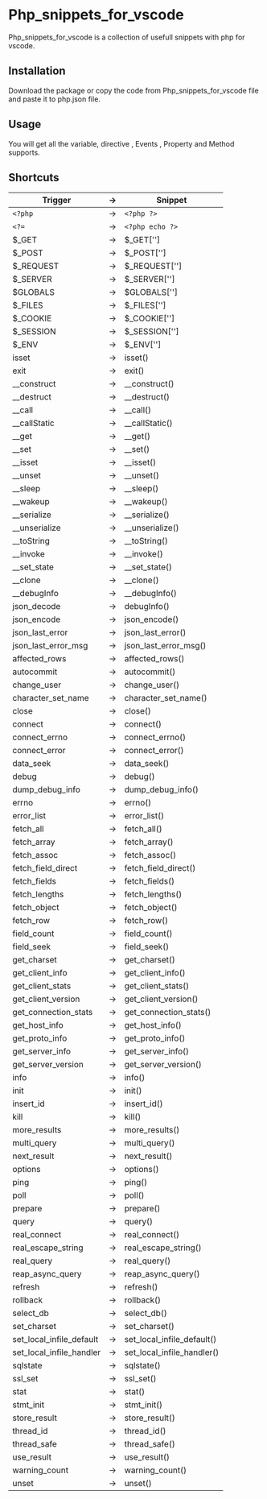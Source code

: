 # Php_snippets_for_vscode

Php_snippets_for_vscode is a collection of usefull snippets with php for vscode.

## Installation

Download the package or copy the code from Php_snippets_for_vscode file and paste it to php.json file.

## Usage

You will get all the variable, directive , Events , Property and Method supports.

## Shortcuts

| Trigger                  | ->  | Snippet                    |
| ------------------------ | --- | -------------------------- |
| `<?php `                 | ->  | `<?php ?>`                 |
| `<?= `                   | ->  | `<?php echo ?>`            |
| $\_GET                   | ->  | $\_GET['']                 |
| $\_POST                  | ->  | $\_POST['']                |
| $\_REQUEST               | ->  | $\_REQUEST['']             |
| $\_SERVER                | ->  | $\_SERVER['']              |
| $GLOBALS                 | ->  | $GLOBALS['']               |
| $\_FILES                 | ->  | $\_FILES['']               |
| $\_COOKIE                | ->  | $\_COOKIE['']              |
| $\_SESSION               | ->  | $\_SESSION['']             |
| $\_ENV                   | ->  | $\_ENV['']                 |
| isset                    | ->  | isset()                    |
| exit                     | ->  | exit()                     |
| \_\_construct            | ->  | \_\_construct()            |
| \_\_destruct             | ->  | \_\_destruct()             |
| \_\_call                 | ->  | \_\_call()                 |
| \_\_callStatic           | ->  | \_\_callStatic()           |
| \_\_get                  | ->  | \_\_get()                  |
| \_\_set                  | ->  | \_\_set()                  |
| \_\_isset                | ->  | \_\_isset()                |
| \_\_unset                | ->  | \_\_unset()                |
| \_\_sleep                | ->  | \_\_sleep()                |
| \_\_wakeup               | ->  | \_\_wakeup()               |
| \_\_serialize            | ->  | \_\_serialize()            |
| \_\_unserialize          | ->  | \_\_unserialize()          |
| \_\_toString             | ->  | \_\_toString()             |
| \_\_invoke               | ->  | \_\_invoke()               |
| \_\_set_state            | ->  | \_\_set_state()            |
| \_\_clone                | ->  | \_\_clone()                |
| \_\_debugInfo            | ->  | \_\_debugInfo()            |
| json_decode              | ->  | debugInfo()                |
| json_encode              | ->  | json_encode()              |
| json_last_error          | ->  | json_last_error()          |
| json_last_error_msg      | ->  | json_last_error_msg()      |
| affected_rows            | ->  | affected_rows()            |
| autocommit               | ->  | autocommit()               |
| change_user              | ->  | change_user()              |
| character_set_name       | ->  | character_set_name()       |
| close                    | ->  | close()                    |
| connect                  | ->  | connect()                  |
| connect_errno            | ->  | connect_errno()            |
| connect_error            | ->  | connect_error()            |
| data_seek                | ->  | data_seek()                |
| debug                    | ->  | debug()                    |
| dump_debug_info          | ->  | dump_debug_info()          |
| errno                    | ->  | errno()                    |
| error_list               | ->  | error_list()               |
| fetch_all                | ->  | fetch_all()                |
| fetch_array              | ->  | fetch_array()              |
| fetch_assoc              | ->  | fetch_assoc()              |
| fetch_field_direct       | ->  | fetch_field_direct()       |
| fetch_fields             | ->  | fetch_fields()             |
| fetch_lengths            | ->  | fetch_lengths()            |
| fetch_object             | ->  | fetch_object()             |
| fetch_row                | ->  | fetch_row()                |
| field_count              | ->  | field_count()              |
| field_seek               | ->  | field_seek()               |
| get_charset              | ->  | get_charset()              |
| get_client_info          | ->  | get_client_info()          |
| get_client_stats         | ->  | get_client_stats()         |
| get_client_version       | ->  | get_client_version()       |
| get_connection_stats     | ->  | get_connection_stats()     |
| get_host_info            | ->  | get_host_info()            |
| get_proto_info           | ->  | get_proto_info()           |
| get_server_info          | ->  | get_server_info()          |
| get_server_version       | ->  | get_server_version()       |
| info                     | ->  | info()                     |
| init                     | ->  | init()                     |
| insert_id                | ->  | insert_id()                |
| kill                     | ->  | kill()                     |
| more_results             | ->  | more_results()             |
| multi_query              | ->  | multi_query()              |
| next_result              | ->  | next_result()              |
| options                  | ->  | options()                  |
| ping                     | ->  | ping()                     |
| poll                     | ->  | poll()                     |
| prepare                  | ->  | prepare()                  |
| query                    | ->  | query()                    |
| real_connect             | ->  | real_connect()             |
| real_escape_string       | ->  | real_escape_string()       |
| real_query               | ->  | real_query()               |
| reap_async_query         | ->  | reap_async_query()         |
| refresh                  | ->  | refresh()                  |
| rollback                 | ->  | rollback()                 |
| select_db                | ->  | select_db()                |
| set_charset              | ->  | set_charset()              |
| set_local_infile_default | ->  | set_local_infile_default() |
| set_local_infile_handler | ->  | set_local_infile_handler() |
| sqlstate                 | ->  | sqlstate()                 |
| ssl_set                  | ->  | ssl_set()                  |
| stat                     | ->  | stat()                     |
| stmt_init                | ->  | stmt_init()                |
| store_result             | ->  | store_result()             |
| thread_id                | ->  | thread_id()                |
| thread_safe              | ->  | thread_safe()              |
| use_result               | ->  | use_result()               |
| warning_count            | ->  | warning_count()            |
| unset                    | ->  | unset()                    |
